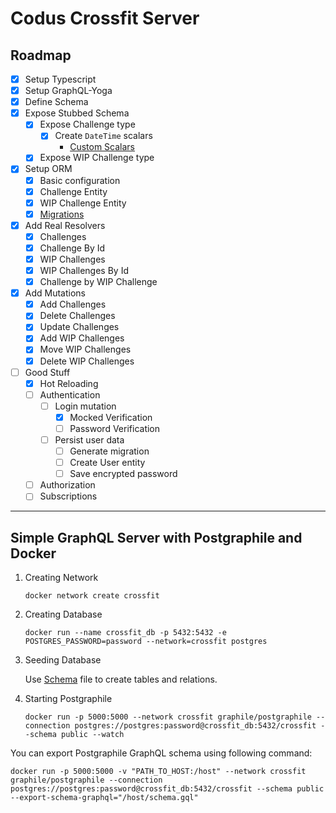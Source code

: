# Codus Crossfit Server

## Roadmap

- [X] Setup Typescript
- [X] Setup GraphQL-Yoga
- [X] Define Schema
- [X] Expose Stubbed Schema
  - [X] Expose Challenge type
    - [X] Create `DateTime` scalars
      - [Custom Scalars](https://www.apollographql.com/docs/apollo-server/v2/features/scalars-enums.html)
  - [X] Expose WIP Challenge type
- [X] Setup ORM
    - [X] Basic configuration
    - [X] Challenge Entity
    - [X] WIP Challenge Entity
    - [X] [Migrations](https://github.com/typeorm/typeorm/blob/master/docs/migrations.md)
- [X] Add Real Resolvers
  - [X] Challenges
  - [X] Challenge By Id
  - [X] WIP Challenges
  - [X] WIP Challenges By Id
  - [X] Challenge by WIP Challenge
- [X] Add Mutations
  - [X] Add Challenges
  - [X] Delete Challenges
  - [X] Update Challenges
  - [X] Add WIP Challenges
  - [X] Move WIP Challenges
  - [X] Delete WIP Challenges
- [ ] Good Stuff
  - [X] Hot Reloading
  - [ ] Authentication
    - [ ] Login mutation
      - [X] Mocked Verification
      - [ ] Password Verification
    - [ ] Persist user data
      - [ ] Generate migration
      - [ ] Create User entity
      - [ ] Save encrypted password
  - [ ] Authorization
  - [ ] Subscriptions

---

## Simple GraphQL Server with Postgraphile and Docker

1. Creating Network

    `docker network create crossfit`

2. Creating Database

    `docker run --name crossfit_db -p 5432:5432 -e POSTGRES_PASSWORD=password --network=crossfit postgres`

3. Seeding Database

    Use [Schema](./schema.sql) file to create tables and relations.

4. Starting Postgraphile

    `docker run -p 5000:5000 --network crossfit graphile/postgraphile --connection postgres://postgres:password@crossfit_db:5432/crossfit --schema public --watch`

You can export Postgraphile GraphQL schema using following command:

```
docker run -p 5000:5000 -v "PATH_TO_HOST:/host" --network crossfit graphile/postgraphile --connection postgres://postgres:password@crossfit_db:5432/crossfit --schema public --export-schema-graphql="/host/schema.gql"
```
